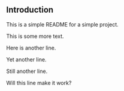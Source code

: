 ## Introduction

This is a simple README for a simple project.

This is some more text.

Here is another line.

Yet another line.

Still another line.

Will this line make it work?

